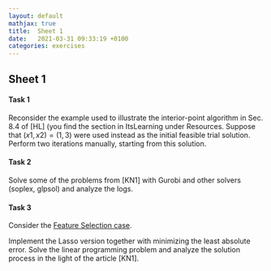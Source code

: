 ```yaml
---
layout: default
mathjax: true
title:  Sheet 1
date:   2021-03-31 09:33:19 +0100
categories: exercises 
---
```




## Sheet 1





#### Task 1

Reconsider the example used to illustrate the interior-point algorithm
in Sec. 8.4 of [HL] (you find the section in ItsLearning under
Resources. Suppose that $(x1, x2) = (1, 3)$ were used instead as the
initial feasible trial solution. Perform two iterations manually,
starting from this solution.


#### Task 2

Solve some of the problems from [KN1] with Gurobi and other solvers
(soplex, glpsol) and analyze the logs.


#### Task 3

<!--
A person infected with Coronavirus is located at one node $p$ in a
network $G$ of social contacts and persons at risk who should avoid
being infected are located at nodes denoted by the set $S\subseteq
V\setminus{p}$. Let $u_{ij}$ be the effort required to avoid that
persons $i$ and $j$ from the network meet physically. The problem is
to determine the minimal effort required to block the physical contact
between persons in the network such that the infection does not reach
the persons at risk. How can you solve this problem in polynomial
time?
-->

Consider the [Feature Selection
case](https://colab.research.google.com/github/Gurobi/modeling-examples/blob/master/linear_regression/l0_regression_gcl.ipynb).

Implement the Lasso version together with minimizing the least
absolute error. Solve the linear programming problem and analyze the
solution process in the light of the article [KN1].

